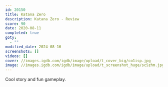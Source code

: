 ```yaml
---
id: 20150
title: Katana Zero
description: Katana Zero - Review
score: 90
date: 2020-08-11
completed: true
goty:
  - ""
modified_date: 2024-08-16
screenshots: []
videos: []
cover: //images.igdb.com/igdb/image/upload/t_cover_big/co1isp.jpg
image: //images.igdb.com/igdb/image/upload/t_screenshot_huge/sc5zhm.jpg
---
```

Cool story and fun gameplay.